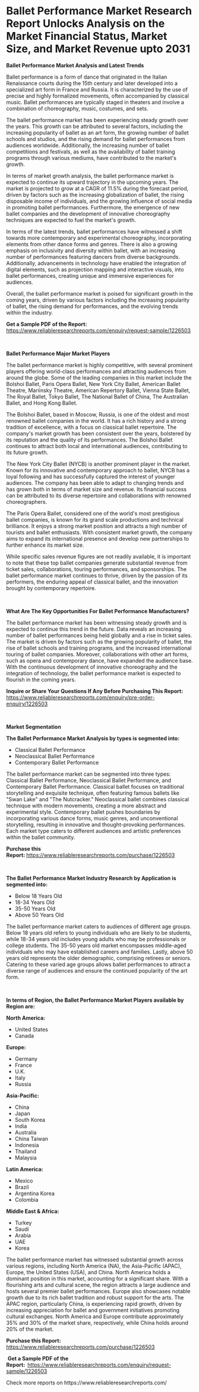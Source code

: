 <p><h1>Ballet Performance Market Research Report Unlocks Analysis on the Market Financial Status, Market Size, and Market Revenue upto 2031</h1></p><p><strong>Ballet Performance Market Analysis and Latest Trends</strong></p>
<p><p>Ballet performance is a form of dance that originated in the Italian Renaissance courts during the 15th century and later developed into a specialized art form in France and Russia. It is characterized by the use of precise and highly formalized movements, often accompanied by classical music. Ballet performances are typically staged in theaters and involve a combination of choreography, music, costumes, and sets.</p><p>The ballet performance market has been experiencing steady growth over the years. This growth can be attributed to several factors, including the increasing popularity of ballet as an art form, the growing number of ballet schools and studios, and the rising demand for ballet performances from audiences worldwide. Additionally, the increasing number of ballet competitions and festivals, as well as the availability of ballet training programs through various mediums, have contributed to the market's growth.</p><p>In terms of market growth analysis, the ballet performance market is expected to continue its upward trajectory in the upcoming years. The market is projected to grow at a CAGR of 11.5% during the forecast period, driven by factors such as the increasing globalization of ballet, the rising disposable income of individuals, and the growing influence of social media in promoting ballet performances. Furthermore, the emergence of new ballet companies and the development of innovative choreography techniques are expected to fuel the market's growth.</p><p>In terms of the latest trends, ballet performances have witnessed a shift towards more contemporary and experimental choreography, incorporating elements from other dance forms and genres. There is also a growing emphasis on inclusivity and diversity within ballet, with an increasing number of performances featuring dancers from diverse backgrounds. Additionally, advancements in technology have enabled the integration of digital elements, such as projection mapping and interactive visuals, into ballet performances, creating unique and immersive experiences for audiences.</p><p>Overall, the ballet performance market is poised for significant growth in the coming years, driven by various factors including the increasing popularity of ballet, the rising demand for performances, and the evolving trends within the industry.</p></p>
<p><strong>Get a Sample PDF of the Report:&nbsp;</strong> <a href="https://www.reliableresearchreports.com/enquiry/request-sample/1226503">https://www.reliableresearchreports.com/enquiry/request-sample/1226503</a></p>
<p>&nbsp;</p>
<p><strong>Ballet Performance Major Market Players</strong></p>
<p><p>The ballet performance market is highly competitive, with several prominent players offering world-class performances and attracting audiences from around the globe. Some of the leading companies in this market include the Bolshoi Ballet, Paris Opera Ballet, New York City Ballet, American Ballet Theatre, Mariinsky Theatre, American Repertory Ballet, Vienna State Ballet, The Royal Ballet, Tokyo Ballet, The National Ballet of China, The Australian Ballet, and Hong Kong Ballet.</p><p>The Bolshoi Ballet, based in Moscow, Russia, is one of the oldest and most renowned ballet companies in the world. It has a rich history and a strong tradition of excellence, with a focus on classical ballet repertoire. The company's market growth has been consistent over the years, bolstered by its reputation and the quality of its performances. The Bolshoi Ballet continues to attract both local and international audiences, contributing to its future growth.</p><p>The New York City Ballet (NYCB) is another prominent player in the market. Known for its innovative and contemporary approach to ballet, NYCB has a loyal following and has successfully captured the interest of younger audiences. The company has been able to adapt to changing trends and has grown both in terms of market size and revenue. Its financial success can be attributed to its diverse repertoire and collaborations with renowned choreographers.</p><p>The Paris Opera Ballet, considered one of the world's most prestigious ballet companies, is known for its grand scale productions and technical brilliance. It enjoys a strong market position and attracts a high number of tourists and ballet enthusiasts. With consistent market growth, the company aims to expand its international presence and develop new partnerships to further enhance its market size.</p><p>While specific sales revenue figures are not readily available, it is important to note that these top ballet companies generate substantial revenue from ticket sales, collaborations, touring performances, and sponsorships. The ballet performance market continues to thrive, driven by the passion of its performers, the enduring appeal of classical ballet, and the innovation brought by contemporary repertoire.</p></p>
<p>&nbsp;</p>
<p><strong>What Are The Key Opportunities For Ballet Performance Manufacturers?</strong></p>
<p><p>The ballet performance market has been witnessing steady growth and is expected to continue this trend in the future. Data reveals an increasing number of ballet performances being held globally and a rise in ticket sales. The market is driven by factors such as the growing popularity of ballet, the rise of ballet schools and training programs, and the increased international touring of ballet companies. Moreover, collaborations with other art forms, such as opera and contemporary dance, have expanded the audience base. With the continuous development of innovative choreography and the integration of technology, the ballet performance market is expected to flourish in the coming years.</p></p>
<p><strong>Inquire or Share Your Questions If Any Before Purchasing This Report:</strong> <a href="https://www.reliableresearchreports.com/enquiry/pre-order-enquiry/1226503">https://www.reliableresearchreports.com/enquiry/pre-order-enquiry/1226503</a></p>
<p>&nbsp;</p>
<p><strong>Market Segmentation</strong></p>
<p><strong>The Ballet Performance Market Analysis by types is segmented into:</strong></p>
<p><ul><li>Classical Ballet Performance</li><li>Neoclassical Ballet Performance</li><li>Contemporary Ballet Performance</li></ul></p>
<p><p>The ballet performance market can be segmented into three types: Classical Ballet Performance, Neoclassical Ballet Performance, and Contemporary Ballet Performance. Classical ballet focuses on traditional storytelling and exquisite technique, often featuring famous ballets like "Swan Lake" and "The Nutcracker." Neoclassical ballet combines classical technique with modern movements, creating a more abstract and experimental style. Contemporary ballet pushes boundaries by incorporating various dance forms, music genres, and unconventional storytelling, resulting in innovative and thought-provoking performances. Each market type caters to different audiences and artistic preferences within the ballet community.</p></p>
<p><strong>Purchase this Report:&nbsp;</strong><a href="https://www.reliableresearchreports.com/purchase/1226503">https://www.reliableresearchreports.com/purchase/1226503</a></p>
<p>&nbsp;</p>
<p><strong>The Ballet Performance Market Industry Research by Application is segmented into:</strong></p>
<p><ul><li>Below 18 Years Old</li><li>18-34 Years Old</li><li>35-50 Years Old</li><li>Above 50 Years Old</li></ul></p>
<p><p>The ballet performance market caters to audiences of different age groups. Below 18 years old refers to young individuals who are likely to be students, while 18-34 years old includes young adults who may be professionals or college students. The 35-50 years old market encompasses middle-aged individuals who may have established careers and families. Lastly, above 50 years old represents the older demographic, comprising retirees or seniors. Catering to these varied age groups allows ballet performances to attract a diverse range of audiences and ensure the continued popularity of the art form.</p></p>
<p>&nbsp;</p>
<p><strong>In terms of Region, the Ballet Performance Market Players available by Region are:</strong></p>
<p>
    <p> <strong> North America: </strong>
        <ul>
            <li>United States</li>
            <li>Canada</li>
        </ul>
        </p> 
    <p> <strong> Europe: </strong>
        <ul>
            <li>Germany</li>
            <li>France</li>
            <li>U.K.</li>
            <li>Italy</li>
            <li>Russia</li>
        </ul>
        </p> 
    <p> <strong> Asia-Pacific: </strong>
        <ul>
            <li>China</li>
            <li>Japan</li>
            <li>South Korea</li>
            <li>India</li>
            <li>Australia</li>
            <li>China Taiwan</li>
            <li>Indonesia</li>
            <li>Thailand</li>
            <li>Malaysia</li>
        </ul>
        </p> 
    <p> <strong> Latin America: </strong>
        <ul>
            <li>Mexico</li>
            <li>Brazil</li>
            <li>Argentina Korea</li>
            <li>Colombia</li>
        </ul>
        </p> 
    <p> <strong> Middle East & Africa: </strong>
        <ul>
            <li>Turkey</li>
            <li>Saudi</li>
            <li>Arabia</li>
            <li>UAE</li>
            <li>Korea</li>
        </ul>
    </p>
    </p>
<p><p>The ballet performance market has witnessed substantial growth across various regions, including North America (NA), the Asia-Pacific (APAC), Europe, the United States (USA), and China. North America holds a dominant position in this market, accounting for a significant share. With a flourishing arts and cultural scene, the region attracts a large audience and hosts several premier ballet performances. Europe also showcases notable growth due to its rich ballet tradition and robust support for the arts. The APAC region, particularly China, is experiencing rapid growth, driven by increasing appreciation for ballet and government initiatives promoting cultural exchanges. North America and Europe contribute approximately 35% and 30% of the market share, respectively, while China holds around 20% of the market.</p></p>
<p><strong>Purchase this Report: </strong><a href="https://www.reliableresearchreports.com/purchase/1226503">https://www.reliableresearchreports.com/purchase/1226503</a></p>
<p>&nbsp;<strong>Get a Sample PDF of the Report:&nbsp;&nbsp;</strong><a href="https://www.reliableresearchreports.com/enquiry/request-sample/1226503">https://www.reliableresearchreports.com/enquiry/request-sample/1226503</a></p>
<p><strong></strong></p>
<p>Check more reports on https://www.reliableresearchreports.com/</p>